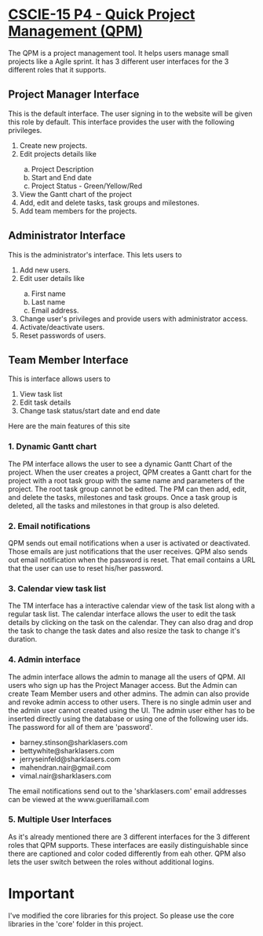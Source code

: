 <h1><a href="http://p4.mahe-cscie-15.biz">CSCIE-15 P4 - Quick Project Management (QPM)</a></h1>
<p>The QPM is a project management tool. It helps users manage small projects like a Agile sprint. It has 3 different user interfaces for the 3 different roles that it supports.</p>
<h2>Project Manager Interface</h2>
<p>This is the default interface. The user signing in to the website will be given this role by default. This interface provides the user with the following privileges.</p>
<ol>
    <li>Create new projects. </li>
    <li>Edit projects details like</li>
    <ol type="a">
        <li>Project Description</li>
        <li>Start and End date</li>
        <li>Project Status - Green/Yellow/Red</li>
    </ol>
    <li>View the Gantt chart of the project</li>
    <li>Add, edit and delete tasks, task groups and milestones.</li>
    <li>Add team members for the projects.</li>
</ol>
<h2>Administrator Interface</h2>
<p>This is the administrator's interface. This lets users to</p>
<ol>
    <li>Add new users.</li>
    <li>Edit user details like</li>
    <ol type="a">
        <li> First name</li>
        <li> Last name</li>
        <li> Email address.</li>
    </ol>
    <li>Change user's privileges and provide users with administrator access.</li>
    <li>Activate/deactivate users. </li>
    <li>Reset passwords of users.</li>
</ol>
<h2>Team Member Interface</h2>
<p>This is interface allows users to</p>
<ol>
    <li>View task list</li>
    <li>Edit task details</li>
    <li>Change task status/start date and end date</li>
</ol>
<p>Here are the main features of this site</p>

<h3>1. Dynamic Gantt chart</h3>
<p>The PM interface allows the user to see a dynamic Gantt Chart of the project. When the user creates a project, QPM creates a Gantt chart for the project with a root task group with the same name and parameters of the project. The root task group cannot be edited. The PM can then add, edit, and delete the tasks, milestones and task groups. Once a task group is deleted, all the tasks and milestones in that group is also deleted.</p>

<h3>2. Email notifications</h3>
<p>QPM sends out email notifications when a user is activated or deactivated. Those emails are just notifications that the user receives. QPM also sends out email notification when the password is reset. That email contains a URL that the user can use to reset his/her password.</p>

<h3>3. Calendar view task list</h3>
<p>The TM interface has a interactive calendar view of the task list along with a regular task list. The calendar interface allows the user to edit the task details by clicking on the task on the calendar. They can also drag and drop the task to change the task dates and also resize the task to change it's duration.</p>

<h3>4. Admin interface</h3>
<p>The admin interface allows the admin to manage all the users of QPM. All users who sign up has the Project Manager access. But the Admin can create Team Member users and other admins. The admin can also provide and revoke admin access to other users. There is no single admin user and the admin user cannot created using the UI. The admin user either has to be inserted directly using the database or using one of the following user ids. The password for all of them are 'password'.</p>
<ul>
    <li>barney.stinson@sharklasers.com</li>
    <li>bettywhite@sharklasers.com</li>
    <li>jerryseinfeld@sharklasers.com</li>
    <li>mahendran.nair@gmail.com</li>
    <li>vimal.nair@sharklasers.com</li>
</ul>
<p>The email notifications send out to the 'sharklasers.com' email addresses can be viewed at the www.guerillamail.com</p>

<h3>5. Multiple User Interfaces</h3>
<p>As it's already mentioned there are 3 different interfaces for the 3 different roles that QPM supports. These interfaces are easily distinguishable since there are captioned and color coded differently from eah other. QPM also lets the user switch between the roles without additional logins.</p>

<h1>Important</h1>
<p>I've modified the core libraries for this project. So please use the core libraries in the 'core' folder in this project.</p>


